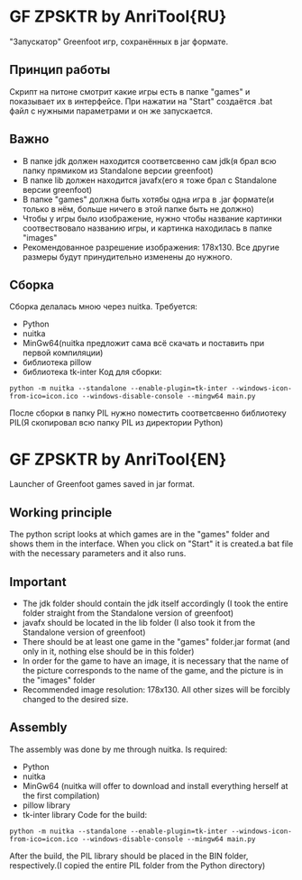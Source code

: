 # GF ZPSKTR by AnriTool{RU}
"Запускатор" Greenfoot игр, сохранённых в jar формате.

## Принцип работы
Скрипт на питоне смотрит какие игры есть в папке "games" и показывает их в интерфейсе. При нажатии на "Start" создаётся .bat файл с нужными параметрами и он же запускается.

## Важно
* В папке jdk должен находится соответсвенно сам jdk(я брал всю папку прямиком из Standalone версии greenfoot)
* В папке lib должен находится javafx(его я тоже брал с Standalone версии greenfoot)
* В папке "games" должна быть хотябы одна игра в .jar формате(и только в нём, больше ничего в этой папке быть не должно)
* Чтобы у игры было изображение, нужно чтобы название картинки соотвествовало названию игры, и картинка находилась в папке "images" 
* Рекомендованное разрешение изображения: 178x130. Все другие размеры будут принудительно изменены до нужного.

## Сборка
Сборка делалась мною через nuitka.
Требуется: 
* Python
* nuitka 
* MinGw64(nuitka предложит сама всё скачать и поставить при первой компиляции)
* библиотека pillow
* библиотека tk-inter
Код для сборки:

``` python -m nuitka --standalone --enable-plugin=tk-inter --windows-icon-from-ico=icon.ico --windows-disable-console --mingw64 main.py ```

После сборки в папку PIL нужно поместить соответсвенно библиотеку PIL(Я скопировал всю папку PIL из директории Python)






# GF ZPSKTR by AnriTool{EN}
Launcher of Greenfoot games saved in jar format.

## Working principle
The python script looks at which games are in the "games" folder and shows them in the interface. When you click on "Start" it is created.a bat file with the necessary parameters and it also runs.

## Important
* The jdk folder should contain the jdk itself accordingly (I took the entire folder straight from the Standalone version of greenfoot)
* javafx should be located in the lib folder (I also took it from the Standalone version of greenfoot)
* There should be at least one game in the "games" folder.jar format (and only in it, nothing else should be in this folder)
* In order for the game to have an image, it is necessary that the name of the picture corresponds to the name of the game, and the picture is in the "images" folder
* Recommended image resolution: 178x130. All other sizes will be forcibly changed to the desired size.

## Assembly
The assembly was done by me through nuitka.
Is required:
* Python
* nuitka
* MinGw64 (nuitka will offer to download and install everything herself at the first compilation)
* pillow library
* tk-inter library
Code for the build:

``` python -m nuitka --standalone --enable-plugin=tk-inter --windows-icon-from-ico=icon.ico --windows-disable-console --mingw64 main.py ```

After the build, the PIL library should be placed in the BIN folder, respectively.(I copied the entire PIL folder from the Python directory)
